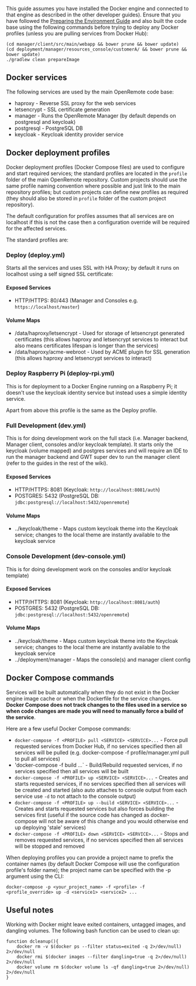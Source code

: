 This guide assumes you have installed the Docker engine and connected to that engine as described in the other developer guides). Ensure that you have followed the [Preparing the Environment Guide](../Developer-Guide%3A-Preparing-the-environment) and also built the code base using the following commands before trying to deploy any Docker profiles (unless you are pulling services from Docker Hub):

```
(cd manager/client/src/main/webapp && bower prune && bower update)
(cd deployment/manager/resources_console/customerA/ && bower prune && bower update)
./gradlew clean prepareImage
```

## Docker services
The following services are used by the main OpenRemote code base:

* haproxy - Reverse SSL proxy for the web services
* letsencrypt - SSL certificate generation
* manager - Runs the OpenRemote Manager (by default depends on postgresql and keycloak)
* postgresql - PostgreSQL DB
* keycloak - Keycloak identity provider service

## Docker deployment profiles

Docker deployment profiles (Docker Compose files) are used to configure and start required services; the standard profiles are located in the `profile` folder of the main OpenRemote repository. Custom projects should use the same profile naming convention where possible and just link to the main repository profiles; but custom projects can define new profiles as required (they should also be stored in `profile` folder of the custom project repository).

The default configuration for profiles assumes that all services are on localhost if this is not the case then a configuration override will be required for the affected services.

The standard profiles are:

### Deploy (deploy.yml)
Starts all the services and uses SSL with HA Proxy; by default it runs on localhost using a self signed SSL certificate:

#### Exposed Services
* HTTP/HTTPS: 80/443 (Manager and Consoles e.g. `https://localhost/master`)

#### Volume Maps
* /data/haproxy/letsencrypt - Used for storage of letsencrypt generated certificates (this allows haproxy and letsencrypt services to interact but also means certificates lifespan is longer than the services)
* /data/haproxy/acme-webroot - Used by ACME plugin for SSL generation (this allows haproxy and letsencrypt services to interact)

### Deploy Raspberry Pi (deploy-rpi.yml)
This is for deployment to a Docker Engine running on a Raspberry Pi; it doesn't use the keycloak identity service but instead uses a simple identity service.

Apart from above this profile is the same as the Deploy profile.

### Full Development (dev.yml)
This is for doing development work on the full stack (i.e. Manager backend, Manager client, consoles and/or keycloak template). It starts only the keycloak (volume mapped) and postgres services and will require an IDE to run the manager backend and GWT super dev to run the manager client (refer to the guides in the rest of the wiki).

#### Exposed Services
* HTTP/HTTPS: 8081 (Keycloak: `http://localhost:8081/auth`)
* POSTGRES: 5432 (PostgreSQL DB: `jdbc:postgresql://localhost:5432/openremote`)

#### Volume Maps
* ../keycloak/theme - Maps custom keycloak theme into the Keycloak service; changes to the local theme are instantly available to the keycloak service

### Console Development (dev-console.yml)
This is for doing development work on the consoles and/or keycloak template)

#### Exposed Services
* HTTP/HTTPS: 8081 (Keycloak: `http://localhost:8081/auth`)
* POSTGRES: 5432 (PostgreSQL DB: `jdbc:postgresql://localhost:5432/openremote`)

#### Volume Maps
* ../keycloak/theme - Maps custom keycloak theme into the Keycloak service; changes to the local theme are instantly available to the keycloak service
* ../deployment/manager - Maps the console(s) and manager client config


## Docker Compose commands

Services will be built automatically when they do not exist in the Docker engine image cache or when the Dockerfile for the service changes. **Docker Compose does not track changes to the files used in a service so when code changes are made you will need to manually force a build of the service**.

Here are a few useful Docker Compose commands:

* `docker-compose -f <PROFILE> pull <SERVICE> <SERVICE>...` - Force pull requested services from Docker Hub, if no services specified then all services will be pulled (e.g. docker-compose -f profile/manager.yml pull to pull all services)
* 'docker-compose -f <PROFILE> build <SERVICE> <SERVICE>...` - Build/Rebuild requested services, if no services specified then all services will be built
* `docker-compose -f <PROFILE> up <SERVICE> <SERVICE>...` - Creates and starts requested services, if no services specified then all services will be created and started (also auto attaches to console output from each service use `-d` to not attach to the console output)
* `docker-compose -f <PROFILE> up --build <SERVICE> <SERVICE>...` - Creates and starts requested services but also forces building the services first (useful if the source code has changed as docker-compose will not be aware of this change and you would otherwise end up deploying 'stale' services)
* `docker-compose -f <PROFILE> down <SERVICE> <SERVICE>...` - Stops and removes requested services, if no services specified then all services will be stopped and removed

When deploying profiles you can provide a project name to prefix the container names (by default Docker Compose will use the configuration profile's folder name); the project name can be specified with the -p argument using the CLI:

```
docker-compose -p <your_project_name> -f <profile> -f <profile_override> up -d <service1> <service2> ...
```

## Useful notes

Working with Docker might leave exited containers, untagged images, and dangling volumes. The following bash function can be used to clean up:

```
function dcleanup(){
    docker rm -v $(docker ps --filter status=exited -q 2>/dev/null) 2>/dev/null
    docker rmi $(docker images --filter dangling=true -q 2>/dev/null) 2>/dev/null
    docker volume rm $(docker volume ls -qf dangling=true 2>/dev/null) 2>/dev/null
}
```